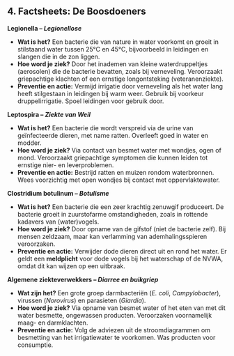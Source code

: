 ## 4\. Factsheets: De Boosdoeners

**Legionella – _Legionellose_**

- **Wat is het?** Een bacterie die van nature in water voorkomt en groeit in stilstaand water tussen 25°C en 45°C, bijvoorbeeld in leidingen en slangen die in de zon liggen.
- **Hoe word je ziek?** Door het inademen van kleine waterdruppeltjes (aerosolen) die de bacterie bevatten, zoals bij verneveling. Veroorzaakt griepachtige klachten of een ernstige longontsteking (veteranenziekte).
- **Preventie en actie:** Vermijd irrigatie door verneveling als het water lang heeft stilgestaan in leidingen bij warm weer. Gebruik bij voorkeur druppelirrigatie. Spoel leidingen voor gebruik door.

**Leptospira – _Ziekte van Weil_**

- **Wat is het?** Een bacterie die wordt verspreid via de urine van geïnfecteerde dieren, met name ratten. Overleeft goed in water en modder.
- **Hoe word je ziek?** Via contact van besmet water met wondjes, ogen of mond. Veroorzaakt griepachtige symptomen die kunnen leiden tot ernstige nier- en leverproblemen.
- **Preventie en actie:** Bestrijd ratten en muizen rondom waterbronnen. Wees voorzichtig met open wondjes bij contact met oppervlaktewater.

**Clostridium botulinum – _Botulisme_**

- **Wat is het?** Een bacterie die een zeer krachtig zenuwgif produceert. De bacterie groeit in zuurstofarme omstandigheden, zoals in rottende kadavers van (water)vogels.
- **Hoe word je ziek?** Door opname van de gifstof (niet de bacterie zelf). Bij mensen zeldzaam, maar kan verlamming van ademhalingsspieren veroorzaken.
- **Preventie en actie:** Verwijder dode dieren direct uit en rond het water. Er geldt een **meldplicht** voor dode vogels bij het waterschap of de NVWA, omdat dit kan wijzen op een uitbraak.

**Algemene ziekteverwekkers – _Diarree en buikgriep_**

- **Wat zijn het?** Een grote groep darmbacteriën (_E. coli_, _Campylobacter_), virussen (_Norovirus_) en parasieten (_Giardia_).
- **Hoe word je ziek?** Via opname van besmet water of het eten van met dit water besmette, ongewassen producten. Veroorzaken voornamelijk maag- en darmklachten.
- **Preventie en actie:** Volg de adviezen uit de stroomdiagrammen om besmetting van het irrigatiewater te voorkomen. Was producten voor consumptie.
